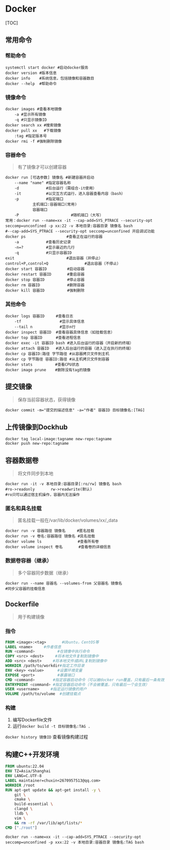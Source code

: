 # Docker

[TOC]

## 常用命令

### 帮助命令

```shell
systemctl start docker #启动docker服务
docker version #版本信息
docker info    #系统信息，包括镜像和容器数目
docker --help  #帮助命令
```

### 镜像命令

```shell
docker images #查看本地镜像
	-a #显示所有镜像
	-q #只显示镜像ID
docker search xx #搜索镜像
docker pull xx   #下载镜像
	:tag #指定版本号
docker rmi -f #强制删除镜像
```

### 容器命令

> 有了镜像才可以创建容器

```shell
docker run [可选参数] 镜像名 #新建容器并启动 
	--name "name" #指定容器名称
	-d            #后台运行（需组合-it使用）
	-it           #以交互方式运行，进入容器查看内容（bash）
	-p            #指定端口
			主机端口:容器端口(常用)
			容器端口
	-P                       #随机端口（大写）
常用：docker run --name=xx -it --cap-add=SYS_PTRACE --security-opt seccomp=unconfined -p xx:22 -v 本地目录:容器目录 镜像名 bash
#--cap-add=SYS_PTRACE --security-opt seccomp=unconfined 开启调试功能
docker ps                  #查看正在运行的容器
	-a            #查看历史记录 
	-n=?          #显示最近的几行
	-q            #只显示容器ID
exit                       #退出容器（并停止）
control+P,control+Q                #退出容器（不停止）
docker start 容器ID         #启动容器
docker restart 容器ID       #重启容器
docker stop 容器ID          #停止容器
docker rm 容器ID            #删除容器
docker kill 容器ID          #强制删除
```

### 其他命令

```shell
docker logs 容器ID     #查看日志
	-tf                 #显示具体信息
	--tail n            #显示n行
docker inspect 容器ID  #查看容器具体信息（如挂载信息）
docker top 容器ID      #查看进程信息
docker exec -it 容器ID bash #进入后台运行的容器（开启新的终端）
docker attach 容器ID   #进入后台运行的容器（进入正在执行的终端）
docker cp 容器ID:路径 字节路径 #从容器拷贝文件到主机
docker cp 字节路径 容器ID:路径 #从主机拷贝文件到容器
docker stats          #查看CPU状态
docker image prune    #删除没有tag的镜像
```

## 提交镜像

> 保存当前容器状态，获得镜像

```shell
docker commit -m="提交的描述信息" -a="作者" 容器ID 目标镜像名:[TAG]
```

## 上传镜像到Dockhub

```shell
docker tag local-image:tagname new-repo:tagname
docker push new-repo:tagname
```

## 容器数据卷

> 将文件同步到本地

```shell
docker run -it -v 本地目录:容器目录[:ro/rw] 镜像名 bash
#ro->readonly		rw->readwrite(默认)
#ro只可以通过宿主机操作，容器内无法操作
```

### 匿名和具名挂载

> 匿名挂载一般在/var/lib/docker/volumes/xx/_data

```shell
docker run -v 容器路径 镜像名     #匿名挂载
docker run -v 卷名:容器路径 镜像名 #具名挂载
docker volume ls                #查看所有卷
docker volume inspect 卷名       #查看卷的详细信息
```

### 数据卷容器（继承）

> 多个容器同步数据（继承）

```shell
docker run --name 容器名 --volumes-from 父容器名 镜像名
#同步父容器的挂载信息
```

##  Dockerfile

> 用于构建镜像

### 指令

```dockerfile
FROM <image>:<tag>       #Ubuntu，CentOS等
LABEL <name>     #作者信息
RUN <command>          #在镜像中执行命令
COPY <src> <dest>     #将本地文件复制到镜像中
ADD <src> <dest>     #将本地文件或URL复制到镜像中
WORKDIR /path/to/workdir#指定工作目录
ENV <key> <value>      #设置环境变量
EXPOSE <port>          #暴露端口
CMD <command>        #指定容器启动命令（可以被docker run覆盖，只有最后一条有效）
ENTRYPOINT <command> #指定容器启动命令（不会被覆盖，只有最后一个会生效）
USER <username>     #指定运行镜像的用户
VOLUME /path/to/volume  #创建挂载点
```

### 构建

1. 编写Dockerfile文件
2. 运行`docker build -t 目标镜像名:TAG .`

`docker history 镜像ID` 查看镜像构建过程

## 构建C++开发环境

```dockerfile
FROM ubuntu:22.04
ENV TZ=Asia/Shanghai
ENV LANG=C.UTF-8
LABEL maintainer=chuxin<2670957513@qq.com>
WORKDIR /root
RUN apt-get update && apt-get install -y \
    git \
    cmake \
    build-essential \
    clangd \
    lldb \
    vim \
    && rm -rf /var/lib/apt/lists/*
CMD ["./root"]
```

```shell
docker run --name=xx -it --cap-add=SYS_PTRACE --security-opt seccomp=unconfined -p xxx:22 -v 本地目录:容器目录 镜像名:TAG bash
```

